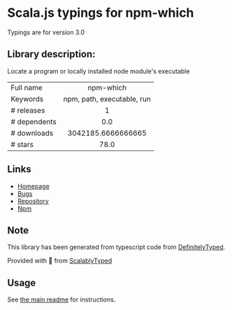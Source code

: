 
# Scala.js typings for npm-which

Typings are for version 3.0

## Library description:
Locate a program or locally installed node module's executable

|                    |                 |
| ------------------ | :-------------: |
| Full name          | npm-which |
| Keywords           | npm, path, executable, run |
| # releases         | 1 |
| # dependents       | 0.0 |
| # downloads        | 3042185.6666666665 |
| # stars            | 78.0 |

## Links
- [Homepage](https://github.com/timoxley/npm-which)
- [Bugs](https://github.com/timoxley/npm-which/issues)
- [Repository](https://github.com/timoxley/npm-which)
- [Npm](https://www.npmjs.com/package/npm-which)
    


## Note
This library has been generated from typescript code from [DefinitelyTyped](https://definitelytyped.org).

Provided with :purple_heart: from [ScalablyTyped](https://github.com/oyvindberg/ScalablyTyped)

## Usage
See [the main readme](../../readme.md) for instructions.


